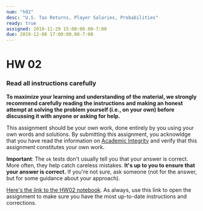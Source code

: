 ```yaml
---
num: "h02"
desc: "U.S. Tax Returns, Player Salaries, Probabilities"
ready: true
assigned: 2019-11-29 15:00:00.00-7:00
due: 2019-12-06 17:00:00.00-7:00
---
```


# HW 02

### Read all instructions carefully

**To maximize your learning and understanding of the material, we strongly recommend carefully reading the instructions and making an honest attempt at solving the problem yourself (i.e., on your own) before discussing it with anyone or asking for help.**

This assignment should be your own work, done entirely by you using your own words and solutions.
By submitting this assignment, you acknowldge that you have read the information on [Academic Integrity](https://studentconduct.sa.ucsb.edu/academic-integrity) and verify that this assignment constitutes your own work.

**Important**: The `ok` tests don't usually tell you that your answer is correct. More often, they help catch careless mistakes. **It's up to you to ensure that your answer is correct.** If you're not sure, ask someone (not for the answer, but for some guidance about your approach).

[Here's the link to the HW02 notebook](https://data1.lsit.ucsb.edu/hub/user-redirect/git-pull?repo=https://github.com/ucsb-int5/int5-f19-notebooks&subPath=hw02/hw02.ipynb). As always, use this link to open the assignment to make sure you have the most up-to-date instructions and corrections.
